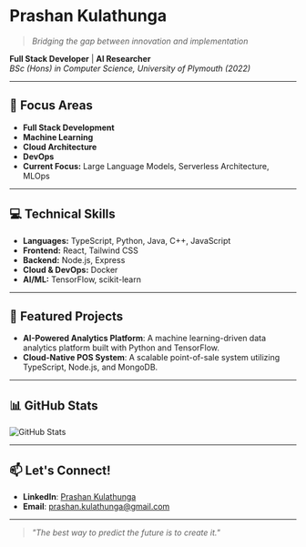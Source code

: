 # Prashan Kulathunga
> *Bridging the gap between innovation and implementation*

**Full Stack Developer** | **AI Researcher**  
*BSc (Hons) in Computer Science, University of Plymouth (2022)*  

---

## 🚀 **Focus Areas**  
- **Full Stack Development**  
- **Machine Learning**  
- **Cloud Architecture**  
- **DevOps**  
- **Current Focus:** Large Language Models, Serverless Architecture, MLOps  

---

## 💻 **Technical Skills**
- **Languages:** TypeScript, Python, Java, C++, JavaScript  
- **Frontend:** React, Tailwind CSS  
- **Backend:** Node.js, Express  
- **Cloud & DevOps:** Docker  
- **AI/ML:** TensorFlow, scikit-learn  

---

## 🌟 **Featured Projects**
- **AI-Powered Analytics Platform**: A machine learning-driven data analytics platform built with Python and TensorFlow.  
- **Cloud-Native POS System**: A scalable point-of-sale system utilizing TypeScript, Node.js, and MongoDB.  

---

## 📊 **GitHub Stats**  
![GitHub Stats](https://github-readme-stats.vercel.app/api?username=prashankulathunga&show_icons=true&theme=dark)  

---

## 📫 **Let's Connect!**  
- **LinkedIn**: [Prashan Kulathunga](https://www.linkedin.com/in/prashan-kulathunga-673421294/)  
- **Email**: [prashan.kulathunga@gmail.com](mailto:prashan.kulathunga@gmail.com)  

---

> *"The best way to predict the future is to create it."*
